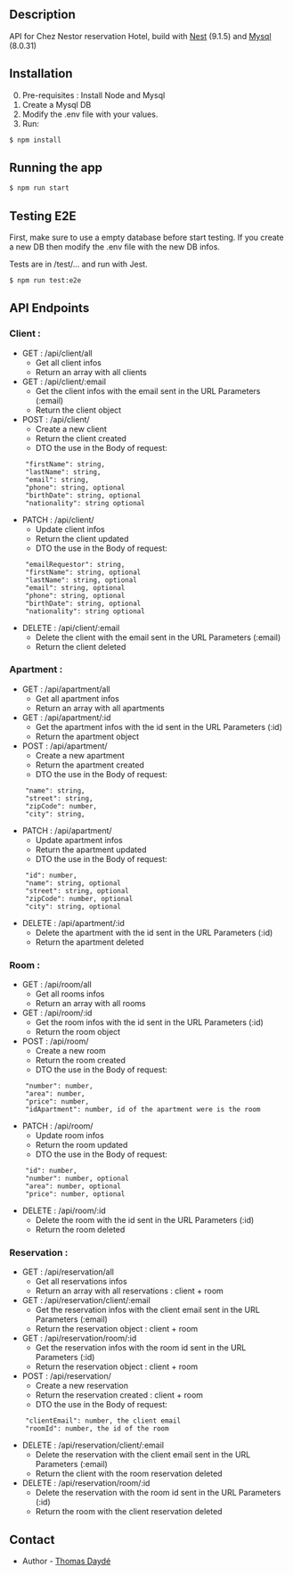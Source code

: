 

## Description

API for Chez Nestor reservation Hotel, build with [Nest](https://nestjs.com/) (9.1.5) and [Mysql](https://www.mysql.com/fr/) (8.0.31)


## Installation

0) Pre-requisites : Install Node and Mysql
1) Create a Mysql DB
2) Modify the .env file with your values.
3) Run:
```bash
$ npm install
```

## Running the app

```bash
$ npm run start
```

## Testing E2E

First, make sure to use a empty database before start testing. If you create a new DB then modify the .env file with the new DB infos.

Tests are in /test/... and run with Jest.

```bash
$ npm run test:e2e
```

## API Endpoints

### Client :
- GET : /api/client/all
  - Get all client infos
  - Return an array with all clients
- GET : /api/client/:email 
  - Get the client infos with the email sent in the URL Parameters (:email)
  - Return the client object
- POST : /api/client/
  - Create a new client
  - Return the client created
  - DTO the use in the Body of request:
```
    "firstName": string,
    "lastName": string,
    "email": string,
    "phone": string, optional
    "birthDate": string, optional
    "nationality": string optional
```
- PATCH : /api/client/
  - Update client infos
  - Return the client updated
  - DTO the use in the Body of request:
```
    "emailRequestor": string,
    "firstName": string, optional
    "lastName": string, optional
    "email": string, optional
    "phone": string, optional
    "birthDate": string, optional
    "nationality": string optional
```
- DELETE : /api/client/:email
  - Delete the client with the email sent in the URL Parameters (:email)
  - Return the client deleted

### Apartment :
- GET : /api/apartment/all
  - Get all apartment infos
  - Return an array with all apartments
- GET : /api/apartment/:id 
  - Get the apartment infos with the id sent in the URL Parameters (:id)
  - Return the apartment object
- POST : /api/apartment/
  - Create a new apartment
  - Return the apartment created
  - DTO the use in the Body of request:
```
    "name": string,
    "street": string, 
    "zipCode": number, 
    "city": string,
```
- PATCH : /api/apartment/
  - Update apartment infos
  - Return the apartment updated
  - DTO the use in the Body of request:
```
    "id": number,
    "name": string, optional
    "street": string, optional
    "zipCode": number, optional
    "city": string, optional
```
- DELETE : /api/apartment/:id
  - Delete the apartment with the id sent in the URL Parameters (:id)
  - Return the apartment deleted

### Room :
- GET : /api/room/all
  - Get all rooms infos
  - Return an array with all rooms
- GET : /api/room/:id 
  - Get the room infos with the id sent in the URL Parameters (:id)
  - Return the room object
- POST : /api/room/
  - Create a new room
  - Return the room created
  - DTO the use in the Body of request:
```
    "number": number,
    "area": number, 
    "price": number, 
    "idApartment": number, id of the apartment were is the room
```
- PATCH : /api/room/
  - Update room infos
  - Return the room updated
  - DTO the use in the Body of request:
```
    "id": number,
    "number": number, optional
    "area": number, optional
    "price": number, optional
```
- DELETE : /api/room/:id
  - Delete the room with the id sent in the URL Parameters (:id)
  - Return the room deleted
  
### Reservation :
- GET : /api/reservation/all
  - Get all reservations infos
  - Return an array with all reservations : client + room
- GET : /api/reservation/client/:email
  - Get the reservation infos with the client email sent in the URL Parameters (:email) 
  - Return the reservation object : client + room
- GET : /api/reservation/room/:id
  - Get the reservation infos with the room id sent in the URL Parameters (:id) 
  - Return the reservation object : client + room
- POST : /api/reservation/
  - Create a new reservation
  - Return the reservation created : client + room
  - DTO the use in the Body of request:
```
    "clientEmail": number, the client email
    "roomId": number, the id of the room
```
- DELETE : /api/reservation/client/:email
  - Delete the reservation with the client email sent in the URL Parameters (:email)
  - Return the client with the room reservation deleted
- DELETE : /api/reservation/room/:id
  - Delete the reservation with the room id sent in the URL Parameters (:id)
  - Return the room with the client reservation deleted

## Contact

- Author - [Thomas Daydé](https://github.com/Totolosa)
